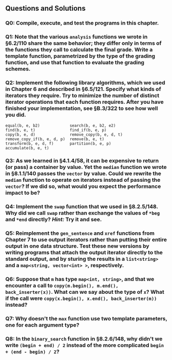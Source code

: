 ## Questions and Solutions

### Q0: Compile, execute, and test the programs in this chapter.

### Q1: Note that the various `analysis` functions we wrote in §6.2/110 share the same behavior; they differ only in terms of the functions they call to calculate the final grade. Write a template function, parametrized by the type of the grading function, and use that function to evaluate the grading schemes.

### Q2: Implement the following library algorithms, which we used in Chapter 6 and described in §6.5/121. Specify what kinds of iterators they require. Try to minimize the number of distinct iterator operations that each function requires. After you have finished your implementation, see §B.3/322 to see how well you did.
```
equal(b, e, b2)             search(b, e, b2, e2)
find(b, e, t)               find_if(b, e, p)
copy(b, e, d)               remove_copy(b, e, d, t)
remove_copy_if(b, e, d, p)  remove(b, e, t)
transform(b, e, d, f)       partition(b, e, p)
accumulate(b, e, t)
```

### Q3: As we learned in §4.1.4/58, it can be expensive to return (or pass) a container by value. Yet the `median` function we wrote in §8.1.1/140 passes the `vector` by value. Could we rewrite the `median` function to operate on iterators instead of passing the `vector`? If we did so, what would you expect the performance impact to be?

### Q4: Implement the `swap` function that we used in §8.2.5/148. Why did we call `swap` rather than exchange the values of `*beg` and `*end` directly? *Hint:* Try it and see.

### Q5: Reimplement the `gen_sentence` and `xref` functions from Chapter 7 to use output iterators rather than putting their entire output in one data structure. Test these new versions by writing programs that attach the output iterator directly to the standard output, and by sturing the results in a `list<string>` and a `map<string, vector<int> >`, respectively.

### Q6: Suppose that `m` has type `map<int, string>`, and that we encounter a call to `copy(m.begin(), m.end(), back_inserter(x))`. What can we say about the type of `x`? What if the call were `copy(x.begin(), x.end(), back_inserter(m))` instead?

### Q7: Why doesn't the `max` function use two template parameters, one for each argument type?

### Q8: In the `binary_search` function in §8.2.6/148, why didn't we write `(begin + end) / 2` instead of the more complicated `begin + (end - begin) / 2`?